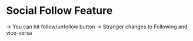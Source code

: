 <h1>Social Follow Feature</h1>
-> You can hit follow/unfollow button 
  -> Stranger changes to Following and vice-versa
